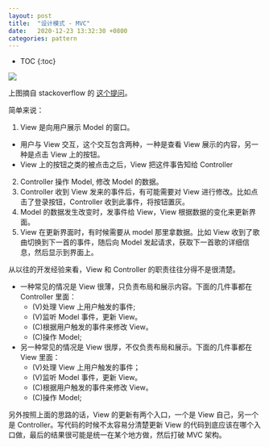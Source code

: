 ```yaml
---
layout: post
title:  "设计模式 - MVC"
date:   2020-12-23 13:32:30 +0800
categories: pattern
---
```


* TOC
{:toc}

![]( {{site.url}}/asset/mvc-pattern.jpg)

上图摘自 stackoverflow 的 [这个提问](https://stackoverflow.com/questions/5217611/the-mvc-pattern-and-swing)。

简单来说：
1. View 是向用户展示 Model 的窗口。
  - 用户与 View 交互，这个交互包含两种，一种是查看 View 展示的内容，另一种是点击 View 上的按钮。
  - View 上的按钮之类的被点击之后，View 把这件事告知给 Controller
2. Controller 操作 Model, 修改 Model 的数据。
3. Controller 收到 View 发来的事件后，有可能需要对 View 进行修改。比如点击了登录按钮，Controller 收到此事件，将按钮置灰。
4. Model 的数据发生改变时，发事件给 View，View 根据数据的变化来更新界面。
5. View 在更新界面时，有时候需要从 model 那里拿数据。比如 View 收到了歌曲切换到下一首的事件，随后向 Model 发起请求，获取下一首歌的详细信息，然后显示到界面上。


从以往的开发经验来看，View 和 Controller 的职责往往分得不是很清楚。
- 一种常见的情况是 View 很薄，只负责布局和展示内容。下面的几件事都在 Controller 里面：
  - (V)处理 View 上用户触发的事件;
  - (V)监听 Model 事件，更新 View。
  - (C)根据用户触发的事件来修改 View。
  - (C)操作 Model;
- 另一种常见的情况是 View 很厚，不仅负责布局和展示。下面的几件事都在 View 里面：
  - (V)处理 View 上用户触发的事件；
  - (V)监听 Model 事件，更新 View。
  - (C)根据用户触发的事件来修改 View。
  - (C)操作 Model;


另外按照上面的思路的话，View 的更新有两个入口，一个是 View 自己，另一个是 Controller。写代码的时候不太容易分清楚更新 View 的代码到底应该在哪个入口做，最后的结果很可能是统一在某个地方做，然后打破 MVC 架构。